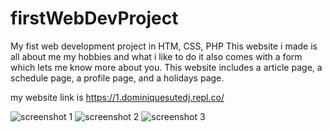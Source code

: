 # firstWebDevProject
My fist web development project in HTM, CSS, PHP
This website i made is all about me my hobbies and what i like to do it also comes with a form which lets me know more about you. This website includes a article page, 
a schedule page, a profile page, and a holidays page.

my website link is https://1.dominiquesutedj.repl.co/

![screenshot 1](https://user-images.githubusercontent.com/109221685/179989024-2899d9a7-f9aa-4984-98eb-4a8add2c883d.png)
![screenshot 2](https://user-images.githubusercontent.com/109221685/179989030-07790780-08a7-4749-89b6-a6064501fcec.png)
![screenshot 3](https://user-images.githubusercontent.com/109221685/179989042-56d90d46-94fb-4c52-88fe-2af92bb25943.png)


